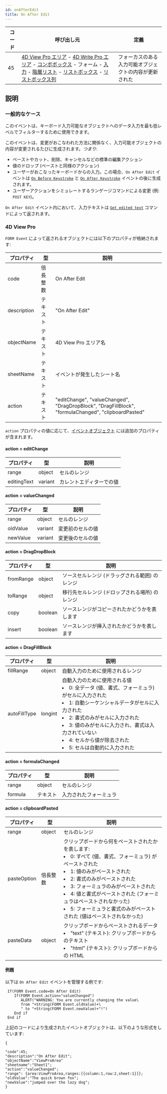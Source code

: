 ```yaml
---
id: onAfterEdit
title: On After Edit
---
```


| コード | 呼び出し元                                                                                                                                                                                                                                                                                                                                                                         | 定義                          |
| --- | ----------------------------------------------------------------------------------------------------------------------------------------------------------------------------------------------------------------------------------------------------------------------------------------------------------------------------------------------------------------------------- | --------------------------- |
| 45  | [4D View Pro エリア](../FormObjects/viewProArea_overview.md) - [4D Write Pro エリア](../FormObjects/writeProArea_overview.md) - [コンボボックス](../FormObjects/comboBox_overview.md) - フォーム - [入力](../FormObjects/input_overview.md) - [階層リスト](../FormObjects/list_overview.md) - [リストボックス](../FormObjects/listbox_overview.md) - [リストボックス列](../FormObjects/listbox_overview.md#リストボックス列) | フォーカスのある入力可能オブジェクトの内容が更新された |

## 説明

### 一般的なケース

このイベントは、キーボード入力可能なオブジェクトへのデータ入力を最も低レベルでフィルターするために使用できます。

このイベントは、変更がおこなわれた方法に関係なく、入力可能オブジェクトの内容が変更されるたびに生成されます。*つまり*:

- ペーストやカット、削除、キャンセルなどの標準の編集アクション
- 値のドロップ (ペーストと同様のアクション)
- ユーザーがおこなったキーボードからの入力。この場合、`On After Edit` イベントは [`On Before Keystroke`](onBeforeKeystroke.md) と [`On After Keystroke`](onAfterKeystroke.md) イベントの後に生成されます。
- ユーザーアクションをシミュレートするランゲージコマンドによる変更 (例: `POST KEY`)。

`On After Edit` イベント内において、入力テキストは [`Get edited text`](https://doc.4d.com/4dv19/help/command/ja/page655.html) コマンドによって返されます。

### 4D View Pro

`FORM Event` によって返されるオブジェクトには以下のプロパティが格納されます:

| プロパティ       | 型    | 説明                                                                                                  |
| ----------- | ---- | --------------------------------------------------------------------------------------------------- |
| code        | 倍長整数 | On After Edit                                                                                       |
| description | テキスト | "On After Edit"                                                                                     |
| objectName  | テキスト | 4D View Pro エリア名                                                                                    |
| sheetName   | テキスト | イベントが発生したシート名                                                                                       |
| action      | テキスト | "editChange", "valueChanged", "DragDropBlock", "DragFillBlock", "formulaChanged", "clipboardPasted" |

`action` プロパティの値に応じて、[イベントオブジェクト](overview.md#イベントオブジェクト) には追加のプロパティが含まれます。

#### action = editChange

| プロパティ       | 型       | 説明           |
| ----------- | ------- | ------------ |
| range       | object  | セルのレンジ       |
| editingText | variant | カレントエディターでの値 |

#### action = valueChanged

| プロパティ    | 型       | 説明       |
| -------- | ------- | -------- |
| range    | object  | セルのレンジ   |
| oldValue | variant | 変更前のセルの値 |
| newValue | variant | 変更後のセルの値 |

#### action = DragDropBlock

| プロパティ     | 型       | 説明                        |
| --------- | ------- | ------------------------- |
| fromRange | object  | ソースセルレンジ (ドラッグされる範囲) のレンジ |
| toRange   | object  | 移行先セルレンジ (ドロップされる場所) のレンジ |
| copy      | boolean | ソースレンジがコピーされたかどうかを表します    |
| insert    | boolean | ソースレンジが挿入されたかどうかを表します     |

#### action = DragFillBlock

| プロパティ     | 型      | 説明               |
| --------- | ------ | ---------------- |
| fillRange | object | 自動入力のために使用されるレンジ |
 autoFillType|longint|自動入力のために使用される値<li>0: 全データ (値、書式、フォーミュラ) がセルに入力された</li><li>1: 自動シーケンシャルデータがセルに入力された</li><li>2: 書式のみがセルに入力された</li><li>3: 値のみがセルに入力され、書式は入力されていない</li><li>4: セルから値が除去された</li><li>5: セルは自動的に入力された</li>| |fillDirection|longint|自動入力の方向<li>0: 左側のセルに自動入力された</li><li>1: 右側のセルに自動入力された</li><li>2: 上側のセルに自動入力された</li><li>3: 下側のセルに自動入力された</li>|

#### action = formulaChanged

| プロパティ   | 型      | 説明          |
| ------- | ------ | ----------- |
| range   | object | セルのレンジ      |
| formula | テキスト   | 入力されたフォーミュラ |

#### action = clipboardPasted

| プロパティ       | 型      | 説明                                                                                                                                                                                    |
| ----------- | ------ | ------------------------------------------------------------------------------------------------------------------------------------------------------------------------------------- |
| range       | object | セルのレンジ                                                                                                                                                                                |
| pasteOption | 倍長整数   | クリップボードから何をペーストされたかを表します:<li>0: すべて (値、書式、フォーミュラ) がペーストされた</li><li>1: 値のみがペーストされた</li><li>2: 書式のみがペーストされた</li><li>3: フォーミュラのみがペーストされた</li><li>4: 値と書式がペーストされた (フォーミュラはペーストされなかった)</li><li>5: フォーミュラと書式のみがペーストされた (値はペーストされなかった)</li> |
| pasteData   | object | クリップボードからペーストされるデータ<li>"text" (テキスト): クリップボードからのテキスト</li><li>"html" (テキスト): クリップボードからの HTML</li>                                                                                                               |

#### 例題

以下は `On After Edit` イベントを管理する例です:

```4d
 If(FORM Event.code=On After Edit)
    If(FORM Event.action="valueChanged")
       ALERT("WARNING: You are currently changing the value\  
       from "+String(FORM Event.oldValue)+\  
       " to "+String(FORM Event.newValue)+"!")
    End if
 End if
```

上記のコードにより生成されたイベントオブジェクトは、以下のような形式をしています:

```
{

"code":45;
"description":"On After Edit";
"objectName":"ViewProArea"
"sheetname":"Sheet1";
"action":"valueChanged";
"range": {area:ViewProArea,ranges:[{column:1,row:2,sheet:1}]};
"oldValue":"The quick brown fox";
"newValue":"jumped over the lazy dog";
}
```
